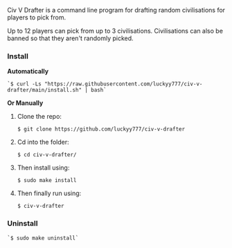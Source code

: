 Civ V Drafter is a command line program for drafting random civilisations for players to pick from.

Up to 12 players can pick from up to 3 civilisations. Civilisations can also be banned so that they aren't randomly picked.

<h3>Install</h3>

**Automatically**

    `$ curl -Ls "https://raw.githubusercontent.com/luckyy777/civ-v-drafter/main/install.sh" | bash`

**Or Manually**

1. Clone the repo:

    `$ git clone https://github.com/luckyy777/civ-v-drafter`

2. Cd into the folder:

    `$ cd civ-v-drafter/`

3. Then install using:

    `$ sudo make install`
  
4. Then finally run using:

    `$ civ-v-drafter`

<h3>Uninstall</h3>
    
    `$ sudo make uninstall`

